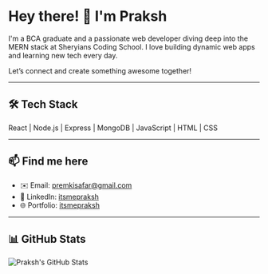 # Hey there! 👋 I'm Praksh

I'm a BCA graduate and a passionate web developer diving deep into the MERN stack at Sheryians Coding School. I love building dynamic web apps and learning new tech every day.

Let’s connect and create something awesome together!

---

## 🛠️ Tech Stack

React | Node.js | Express | MongoDB | JavaScript | HTML | CSS

---

## 📫 Find me here

   - ✉️ Email: [premkisafar@gmail.com](mailto:premkisafar@gmail.com) 
   - 💼 LinkedIn: [itsmepraksh](https://linkedin.com/in/itsmepraksh) 
   - 🌐 Portfolio: [itsmepraksh](https://github.com/itsmepraksh)

---

## 📊 GitHub Stats

![Praksh's GitHub Stats](https://github-readme-stats.vercel.app/api?username=itsmepraksh&show_icons=true&theme=tokyonight)
